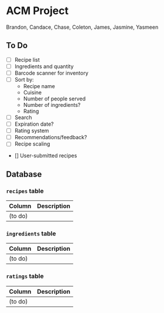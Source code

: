 # ACM Project

Brandon, Candace, Chase, Coleton, James, Jasmine, Yasmeen

## To Do

- [ ] Recipe list
- [ ] Ingredients and quantity
- [ ] Barcode scanner for inventory
- [ ] Sort by:
  - Recipe name
  - Cuisine
  - Number of people served
  - Number of ingredients?
  - Rating
- [ ] Search
- [ ] Expiration date?
- [ ] Rating system
- [ ] Recommendations/feedback?
- [ ] Recipe scaling
- [] User-submitted recipes

## Database

### `recipes` table

| Column | Description |
|--------|-------------|
| (to do) |  |

### `ingredients` table

| Column | Description |
|--------|-------------|
| (to do) |  |

### `ratings` table

| Column | Description |
|--------|-------------|
| (to do) |  |
